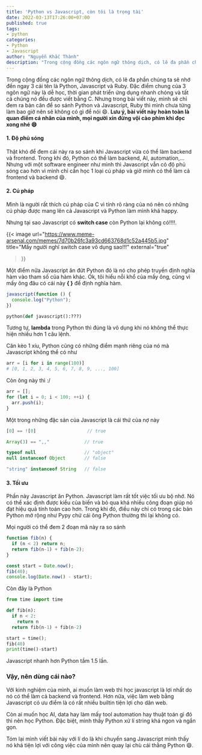```yaml
---
title: 'Python vs Javascript, còn tôi là trọng tài'
date: 2022-03-13T17:26:00+07:00
published: true
tags:
- python
categories:
- Python
- Javascript
author: "Nguyễn Khắc Thành"
description: "Trong cộng đồng các ngôn ngữ thông dịch, có lẽ đa phần chúng ta sẽ nhớ đến ngay 3 cái tên là Python, Javascript và Ruby. Đặc điểm chung của 3 ngôn ngữ này là dễ học, thời gian phát triển ứng dụng nhanh chóng và tất cả chúng nó đều được viết bằng C. Nhưng trong bài viết này, mình sẽ chỉ đem ra bàn cân để so sánh Python và Javascript, Ruby thì mình chưa từng làm bao giờ nên sẽ không có gì để nói."
---
```


Trong cộng đồng các ngôn ngữ thông dịch, có lẽ đa phần chúng ta sẽ nhớ đến ngay 3 cái tên là Python, Javascript và Ruby. Đặc điểm chung của 3 ngôn ngữ này là dễ học, thời gian phát triển ứng dụng nhanh chóng và tất cả chúng nó đều được viết bằng C. Nhưng trong bài viết này, mình sẽ chỉ đem ra bàn cân để so sánh Python và Javascript, Ruby thì mình chưa từng làm bao giờ nên sẽ không có gì để nói :smile:.
__Lưu ý, bài viết này hoàn toàn là quan điểm cá nhân của mình, mọi người xin đừng vội cào phím khi đọc xong nhé :smile:__

<!--more-->

#### 1. Độ phủ sóng

Thật khó để đem cái này ra so sánh khi Javascript vừa có thể làm backend và frontend. Trong khi đó, Python có thể làm backend, AI, automation,... Nhưng với một software engineer như mình thì Javascript vẫn có độ phủ sóng cao hơn vì mình chỉ cần học 1 loại cú pháp và giờ mình có thể làm cả frontend và backend :smile:.

#### 2. Cú pháp

Mình là người rất thích cú pháp của C vì tính rõ ràng của nó nên có những cú pháp được mang lên cả Javascript và Python làm mình khá happy.

Nhưng tại sao Javascript có __switch case__ còn Python lại không có!!!!.

{{< image
  url="https://www.meme-arsenal.com/memes/7d70b26fc3a93cd663768d1c52a445b5.jpg"
  title="Mấy người nghĩ switch case vô dụng sao!!!"
  external="true"
>}}

Một điểm nữa Javascript ăn đứt Python đó là nó cho phép truyền định nghĩa hàm vào tham số của hàm khác. Ok, tôi hiểu nỗi khổ của mấy ông, cũng vì mấy ông đâu có cái này __{ }__ để định nghĩa hàm.

```javascript
javascript(function () {
  console.log("Python");
})
```

```python
python(def javascript():???)
```

Tương tự, __lambda__ trong Python thì đúng là vô dụng khi nó không thể thực hiện nhiều hơn 1 câu lệnh.

Cân kèo 1 xíu, Python cũng có những điểm mạnh riêng của nó mà Javascript không thể có như

```python
arr = [i for i in range(100)]
# [0, 1, 2, 3, 4, 5, 6, 7, 8, 9, ..., 100]
```

Còn ông này thì :/

```javascript
arr = [];
for (let i = 0; i < 100; ++i) {
  arr.push(i);
}
```

Một trong những đặc sản của Javascript là cái thứ của nợ này

```javascript
[0] == ![0]                   // true

Array(3) == ",,"             // true

typeof null                  // "object"
null instanceof Object       // false

"string" instanceof String   // false
```

#### 3. Tối ưu

Phần này Javascript ăn Python. Javascript làm rất tốt việc tối ưu bộ nhớ. Nó có thể xác định được kiểu của biến và bỏ qua khá nhiều công đoạn giúp nó đạt hiệu quả tính toán cao hơn. Trong khi đó, điều này chỉ có trong các bản Python mở rộng như Pypy chứ cái ông Python thường thì lại không có.

Mọi người có thể đem 2 đoạn mã này ra so sánh

```javascript
function fib(n) {
  if (n < 2) return n;
  return fib(n-1) + fib(n-2);
}

const start = Date.now();
fib(40);
console.log(Date.now() - start);
```

Còn đây là Python

```python
from time import time

def fib(n):
  if n < 2:
    return n
  return fib(n-1) + fib(n-2)

start = time();
fib(40)
print(time()-start)
```

Javascript nhanh hơn Python tầm 1.5 lần.


### Vậy, nên dùng cái nào?

Với kinh nghiệm của mình, ai muốn làm web thì học javascript là lợi nhất do nó có thể làm cả backend và frontend. Hơn nữa, việc làm web bằng Javascript có ưu điểm là có rất nhiều builtin tiện lợi cho dân web.

Còn ai muốn học AI, data hay làm mấy tool automation hay thuật toán gì đó thì nên học Python. Đặc biệt, mình thấy Python xử lí string khá ngon và ngắn gọn.

Tóm lại mình viết bài này với lí do là khi chuyển sang Javascript mình thấy nó khá tiện lợi với công việc của mình nên quay lại chù cái thằng Python :smile:.